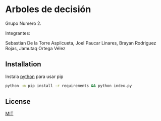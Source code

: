 # Arboles de decisión 

Grupo Numero 2. 

Integrantes:

Sebastian De la Torre Aspilcueta, Joel Paucar Linares, Brayan Rodriguez Rojas, Jamutaq Ortega Vélez

## Installation

Instala [python](https://www.python.org/download/releases/3.0/) para usar pip
```bash
python -m pip install -r requirements && python index.py
```


## License
[MIT](https://choosealicense.com/licenses/mit/)